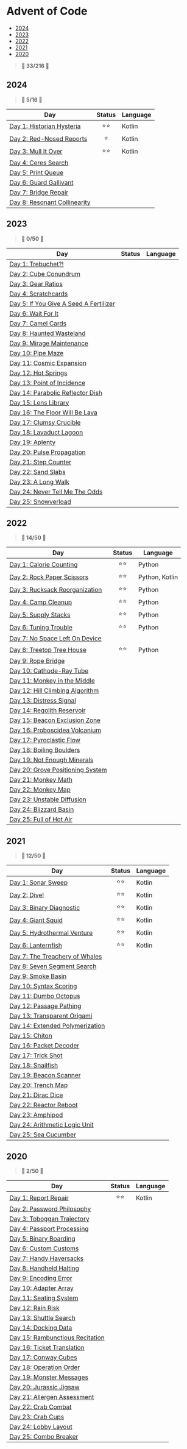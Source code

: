 # Advent of Code

- [2024](#2024)
- [2023](#2023)
- [2022](#2022)
- [2021](#2021)
- [2020](#2020)

> **🌟 33/216 🌟**

## 2024

> **🌟 5/16 🌟**

| Day | Status | Language
|---|:---:|---
| [Day 1: Historian Hysteria](2024/day01) | ⭐⭐ | Kotlin
| [Day 2: Red-Nosed Reports](2024/day02) | ⭐ | Kotlin
| [Day 3: Mull It Over](2024/day03) | ⭐⭐ | Kotlin
| [Day 4: Ceres Search](2024/day04) | |
| [Day 5: Print Queue](2024/day05) | |
| [Day 6: Guard Gallivant](2024/day06) | |
| [Day 7: Bridge Repair](2024/day07) | |
| [Day 8: Resonant Collinearity](2024/day08) | |

## 2023

> **🌟 0/50 🌟**

| Day | Status | Language
|---|:---:|---
| [Day 1: Trebuchet?!](2023/day01) | |
| [Day 2: Cube Conundrum](2023/day02) | |
| [Day 3: Gear Ratios](2023/day03) | |
| [Day 4: Scratchcards](2023/day04) | |
| [Day 5: If You Give A Seed A Fertilizer](2023/day05) | |
| [Day 6: Wait For It](2023/day06) | |
| [Day 7: Camel Cards](2023/day07) | |
| [Day 8: Haunted Wasteland](2023/day08) | |
| [Day 9: Mirage Maintenance](2023/day09) | |
| [Day 10: Pipe Maze](2023/day10) | |
| [Day 11: Cosmic Expansion](2023/day11) | |
| [Day 12: Hot Springs](2023/day12) | |
| [Day 13: Point of Incidence](2023/day13) | |
| [Day 14: Parabolic Reflector Dish](2023/day14) | |
| [Day 15: Lens Library](2023/day15) | |
| [Day 16: The Floor Will Be Lava](2023/day16) | |
| [Day 17: Clumsy Crucible](2023/day17) | |
| [Day 18: Lavaduct Lagoon](2023/day18) | |
| [Day 19: Aplenty](2023/day19) | |
| [Day 20: Pulse Propagation](2023/day20) | |
| [Day 21: Step Counter](2023/day21) | |
| [Day 22: Sand Slabs](2023/day22) | |
| [Day 23: A Long Walk](2023/day23) | |
| [Day 24: Never Tell Me The Odds](2023/day24) | |
| [Day 25: Snowverload](2023/day25) | |

## 2022

> **🌟 14/50 🌟**

| Day | Status | Language
|---|:---:|---
| [Day 1: Calorie Counting](2022/day01) | ⭐⭐ | Python
| [Day 2: Rock Paper Scissors](2022/day02) | ⭐⭐ | Python, Kotlin
| [Day 3: Rucksack Reorganization](2022/day03) | ⭐⭐ | Python
| [Day 4: Camp Cleanup](2022/day04) | ⭐⭐ | Python
| [Day 5: Supply Stacks](2022/day05) | ⭐⭐ | Python
| [Day 6: Tuning Trouble](2022/day06) | ⭐⭐ | Python
| [Day 7: No Space Left On Device](2022/day07) | |
| [Day 8: Treetop Tree House](2022/day08) | ⭐⭐ | Python
| [Day 9: Rope Bridge](2022/day09) | |
| [Day 10: Cathode-Ray Tube](2022/day10) | |
| [Day 11: Monkey in the Middle](2022/day11) | |
| [Day 12: Hill Climbing Algorithm](2022/day12) | |
| [Day 13: Distress Signal](2022/day13) | |
| [Day 14: Regolith Reservoir](2022/day14) | |
| [Day 15: Beacon Exclusion Zone](2022/day15) | |
| [Day 16: Proboscidea Volcanium](2022/day16) | |
| [Day 17: Pyroclastic Flow](2022/day17) | |
| [Day 18: Boiling Boulders](2022/day18) | |
| [Day 19: Not Enough Minerals](2022/day19) | |
| [Day 20: Grove Positioning System](2022/day20) | |
| [Day 21: Monkey Math](2022/day21) | |
| [Day 22: Monkey Map](2022/day22) | |
| [Day 23: Unstable Diffusion](2022/day23) | |
| [Day 24: Blizzard Basin](2022/day24) | |
| [Day 25: Full of Hot Air](2022/day25) | |

## 2021

> **🌟 12/50 🌟**

| Day | Status | Language
|---|:---:|---
| [Day 1: Sonar Sweep](2021/day01) | ⭐⭐ | Kotlin
| [Day 2: Dive!](2021/day02) | ⭐⭐ | Kotlin
| [Day 3: Binary Diagnostic](2021/day03) | ⭐⭐ | Kotlin
| [Day 4: Giant Squid](2021/day04) | ⭐⭐ | Kotlin
| [Day 5: Hydrothermal Venture](2021/day05) | ⭐⭐ | Kotlin
| [Day 6: Lanternfish](2021/day06) | ⭐⭐ | Kotlin
| [Day 7: The Treachery of Whales](2021/day07) | |
| [Day 8: Seven Segment Search](2021/day08) | |
| [Day 9: Smoke Basin](2021/day09) | |
| [Day 10: Syntax Scoring](2021/day10) | |
| [Day 11: Dumbo Octopus](2021/day11) | |
| [Day 12: Passage Pathing](2021/day12) | |
| [Day 13: Transparent Origami](2021/day13) | |
| [Day 14: Extended Polymerization](2021/day14) | |
| [Day 15: Chiton](2021/day15) | |
| [Day 16: Packet Decoder](2021/day16) | |
| [Day 17: Trick Shot](2021/day17) | |
| [Day 18: Snailfish](2021/day18) | |
| [Day 19: Beacon Scanner](2021/day19) | |
| [Day 20: Trench Map](2021/day20) | |
| [Day 21: Dirac Dice](2021/day21) | |
| [Day 22: Reactor Reboot](2021/day22) | |
| [Day 23: Amphipod](2021/day23) | |
| [Day 24: Arithmetic Logic Unit](2021/day23) | |
| [Day 25: Sea Cucumber](2021/day25) | |

## 2020

> **🌟 2/50 🌟**

| Day | Status | Language
|---|:---:|---
| [Day 1: Report Repair](2020/day01) | ⭐⭐ | Kotlin
| [Day 2: Password Philosophy](2020/day02) |  |
| [Day 3: Toboggan Trajectory](2020/day03) |  |
| [Day 4: Passport Processing](2020/day04) |  |
| [Day 5: Binary Boarding](2020/day05) |  |
| [Day 6: Custom Customs](2020/day06) |  |
| [Day 7: Handy Haversacks](2020/day07) | |
| [Day 8: Handheld Halting](2020/day08) | |
| [Day 9: Encoding Error](2020/day09) | |
| [Day 10: Adapter Array](2020/day10) | |
| [Day 11: Seating System](2020/day11) | |
| [Day 12: Rain Risk](2020/day12) | |
| [Day 13: Shuttle Search](2020/day13) | |
| [Day 14: Docking Data](2020/day14) | |
| [Day 15: Rambunctious Recitation](2020/day15) | |
| [Day 16: Ticket Translation](2020/day16) | |
| [Day 17: Conway Cubes](2020/day17) | |
| [Day 18: Operation Order](2020/day18) | |
| [Day 19: Monster Messages](2020/day19) | |
| [Day 20: Jurassic Jigsaw](2020/day20) | |
| [Day 21: Allergen Assessment](2020/day21) | |
| [Day 22: Crab Combat](2020/day22) | |
| [Day 23: Crab Cups](2020/day23) | |
| [Day 24: Lobby Layout](2020/day23) | |
| [Day 25: Combo Breaker](2020/day25) | |
